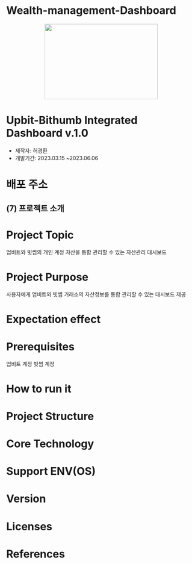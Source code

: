 # Wealth-management-Dashboard
<p align="center">
  <img src="https://storage.cobak.co/uploads/1678684322283944_e59b7c420a.png" width="300" height="200">
</p>


# Upbit-Bithumb Integrated Dashboard v.1.0
- 제작자: 허경환
- 개발기간: 2023.03.15 ~2023.06.06

# 배포 주소


## (7) 프로젝트 소개




# Project Topic
업비트와 빗썸의 개인 계정 자산을 통합 관리할 수 있는 자산관리 대시보드


# Project Purpose
사용자에게 업비트와 빗썸 거래소의 자산정보를 통합 관리할 수 있는 대시보드 제공

# Expectation effect


# Prerequisites
업비트 계정
빗썸 계정


# How to run it


# Project Structure


# Core Technology

# Support ENV(OS)


# Version


# Licenses


# References








